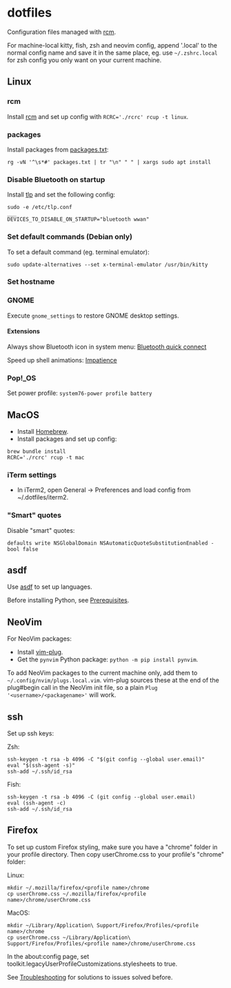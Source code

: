 # dotfiles

Configuration files managed with [rcm](https://github.com/thoughtbot/rcm).

For machine-local kitty, fish, zsh and neovim config, append '.local' to the
normal config name and save it in the same place, eg. use `~/.zshrc.local` for
zsh config you only want on your current machine.

## Linux

### rcm

Install [rcm](https://github.com/thoughtbot/rcm) and set up config with
`RCRC='./rcrc' rcup -t linux`.

### packages

Install packages from [packages.txt](packages.txt):

```
rg -vN '^\s*#' packages.txt | tr "\n" " " | xargs sudo apt install
```

### Disable Bluetooth on startup

Install [tlp](https://linrunner.de/tlp) and set the following config:

```
sudo -e /etc/tlp.conf
___
DEVICES_TO_DISABLE_ON_STARTUP="bluetooth wwan"
```

### Set default commands (Debian only)

To set a default command (eg. terminal emulator):

```
sudo update-alternatives --set x-terminal-emulator /usr/bin/kitty
```

### Set hostname

### GNOME

Execute `gnome_settings` to restore GNOME desktop settings.

#### Extensions

Always show Bluetooth icon in system menu:
[Bluetooth quick connect](https://extensions.gnome.org/extension/1401/bluetooth-quick-connect/)

Speed up shell animations:
[Impatience](https://extensions.gnome.org/extension/277/impatience/)

### Pop!_OS

Set power profile: `system76-power profile battery`

## MacOS

- Install [Homebrew](https://brew.sh/).
- Install packages and set up config:

```
brew bundle install
RCRC='./rcrc' rcup -t mac
```

### iTerm settings

- In iTerm2, open General -> Preferences and load config from
  ~/.dotfiles/iterm2.

### "Smart" quotes

Disable "smart" quotes:

```
defaults write NSGlobalDomain NSAutomaticQuoteSubstitutionEnabled -bool false
```

## asdf

Use [asdf](https://asdf-vm.com) to set up languages.

Before installing Python, see
[Prerequisites](https://github.com/pyenv/pyenv/wiki/Common-build-problems#prerequisites).

## NeoVim

For NeoVim packages:

- Install [vim-plug](https://github.com/junegunn/vim-plug).
- Get the `pynvim` Python package: `python -m pip install pynvim`.

To add NeoVim packages to the current machine only, add them to
`~/.config/nvim/plugs.local.vim`. vim-plug sources these at the end of the
plug#begin call in the NeoVim init file, so a plain
`Plug '<username>/<packagename>'` will work.

## ssh

Set up ssh keys:

Zsh:

```
ssh-keygen -t rsa -b 4096 -C "$(git config --global user.email)"
eval "$(ssh-agent -s)"
ssh-add ~/.ssh/id_rsa
```

Fish:

```
ssh-keygen -t rsa -b 4096 -C (git config --global user.email)
eval (ssh-agent -c)
ssh-add ~/.ssh/id_rsa
```

## Firefox

To set up custom Firefox styling, make sure you have a "chrome" folder in your
profile directory. Then copy userChrome.css to your profile's "chrome" folder:

Linux:

```
mkdir ~/.mozilla/firefox/<profile name>/chrome
cp userChrome.css ~/.mozilla/firefox/<profile name>/chrome/userChrome.css
```

MacOS:

```
mkdir ~/Library/Application\ Support/Firefox/Profiles/<profile name>/chrome
cp userChrome.css ~/Library/Application\ Support/Firefox/Profiles/<profile name>/chrome/userChrome.css
```

In the about:config page, set
toolkit.legacyUserProfileCustomizations.stylesheets to true.

See [Troubleshooting](Troubleshooting.md) for solutions to issues solved before.
